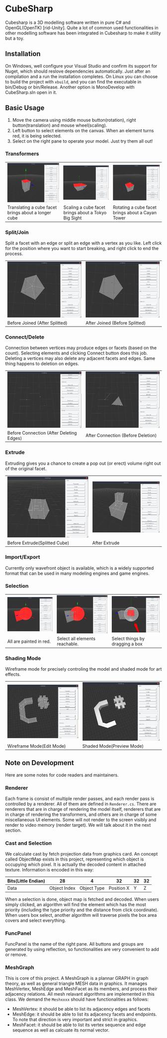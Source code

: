 # CubeSharp

Cubesharp is a 3D modelling software written in pure C# and OpenGL(OpenTK) [rid-Unity]. Quite a lot of common used functionalities in other modelling software has been integrated in Cubesharp to make it utility but a toy.

## Installation

On Windows, well configure your Visual Studio and confirm its support for Nuget, which should reslove dependencies automatically. Just after an compilation and a run the installation completes. On Linux you can choose to build the project with `xbuild`, and you can find the executable in bin/Debug or bin/Release. Another option is MonoDevelop with CubeSharp.sln open in it.

## Basic Usage

1. Move the camera using middle mouse button(rotation), right button(translation) and mouse wheel(scaling).
2. Left button to select elements on the canvas. When an element turns red, it is being selected.
3. Select on the right pane to operate your model. Just try them all out!

### Transformers

<table>
<tr>
    <td><img src="docs/scrshot-translated.png"/></td>
    <td><img src="docs/scrshot-scaled.png"/></td>
    <td><img src="docs/scrshot-rotated.png"/></td>
</tr>
<tr>
    <td>Translating a cube facet brings about a longer cube</td>
    <td>Scaling a cube facet brings about a Tokyo Big Sight</td>
    <td>Rotating a cube facet brings about a Cayan Tower</td>
</tr>
</table>

### Split/Join

Split a facet with an edge or split an edge with a vertex as you like. Left click for the position where you want to start breaking, and right click to end the process.

<table>
<tr>
    <td><img src="docs/scrshot-not-joined.png"/></td>
    <td><img src="docs/scrshot-joined.png"/></td>
</tr>
<tr>
    <td>Before Joined (After Splitted)</td>
    <td>After Joined (Before Splitted)</td>
</tr>
</table>

### Connect/Delete

Connection between vertices may produce edges or facets (based on the count). Selecting elements and clicking Connect button does this job. Deleting a vertices may also delete any adjacent facets and edges. Same thing happens to deletion on edges.

<table>
<tr>
    <td><img src="docs/scrshot-vertices.png"/></td>
    <td><img src="docs/scrshot-connected.png"/></td>
</tr>
<tr>
    <td>Before Connection (After Deleting Edges)</td>
    <td>After Connection (Before Deletion)</td>
</tr>
</table>

### Extrude

Extruding gives you a chance to create a pop out (or erect) volume right out of the original facet.

<table>
<tr>
    <td><img src="docs/scrshot-splitted-cube.png"/></td>
    <td><img src="docs/scrshot-extrude.png"/></td>
</tr>
<tr>
    <td>Before Extrude(Splitted Cube)</td>
    <td>After Extrude</td>
</tr>
</table>

### Import/Export

Currently only wavefront object is available, which is a widely supported format that can be used in many modeling engines and game engines.

### Selection

<table>
<tr>
    <td><img src="docs/scrshot-select-all.png"/></td>
    <td><img src="docs/scrshot-select-neibour.png"/></td>
    <td><img src="docs/scrshot-box-select.png"/></td>
</tr>
<tr>
    <td>All are painted in red.</td>
    <td>Select all elements reachable.</td>
    <td>Select things by dragging a box</td>
</tr>
</table>

### Shading Mode

Wireframe mode for precisely controling the model and shaded mode for art effects.

<table>
<tr>
    <td><img src="docs/scrshot-cs-wireframe.png"/></td>
    <td><img src="docs/scrshot-cs-shaded.png"/></td>
</tr>
<tr>
    <td>Wireframe Mode(Edit Mode)</td>
    <td>Shaded Mode(Preview Mode)</td>
</tr>
</table>

## Note on Development

Here are some notes for code readers and maintainers.

### Renderer

Each frame is consist of multiple render passes, and each render pass is controlled by a renderer. All of them are defined in `Renderer.cs`. There are renderers that are in charge of rendering the model itself, renderers that are in charge of rendering the transformers, and others are in charge of some miscellaneous UI elements. Some will not render to the screen visibly and render to video memory (render target). We will talk about it in the next section.

### Cast and Selection

We calculate cast by fetch projection data from graphics card. An concept called ObjectMap exists in this project, representing which object is occupying which pixel. It is actually the decoded content in attached texture. Information is encoded in this way:

Bits(Little Endian) | 28 | 4 | 32 | 32 | 32
-----|---|----|----|----|----
Data | Object Index | Object Type | Position X | Y | Z

When a selection is done, object map is fetched and decoded. When users simply clicked, an algorithm will find the element which has the most priority (including the type priority and the distance from click coordinate). When users box select, another algorithm will traverse pixels the box area covers and select everything.

### FuncPanel

FuncPanel is the name of the right pane. All buttons and groups are generated by using reflection, so functionalities are very convenient to add or remove.

### MeshGraph

This is core of this project. A MeshGraph is a plannar GRAPH in graph theory, as well as general triangle MESH data in graphics. It manages MeshVertex, MeshEdge and MeshFacet as its members, and process their adjacency relations. All mesh relavant algorithms are implemented in this class. We demand the `Meshxxxx` should have functionalities as follows:

- MeshVertex: it should be able to list its adjacency edges and facets
- MeshEdge: it should be able to list its adjacency facets and endpoints.  To note that direction is very important and strict in graphics.
- MeshFacet: it should be able to list its vertex sequence and edge sequence as well as calcuate its normal vector.

